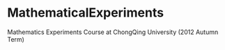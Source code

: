 # MathematicalExperiments
Mathematics Experiments Course at ChongQing University (2012 Autumn Term) 
